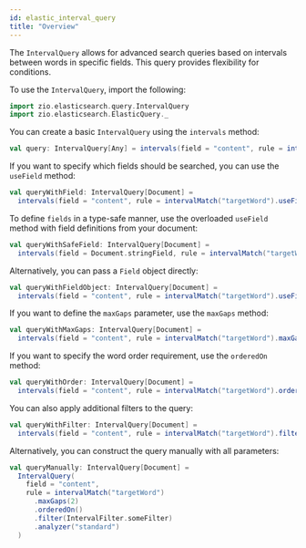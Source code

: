 ```yaml
---
id: elastic_interval_query
title: "Overview"
---
```


The `IntervalQuery` allows for advanced search queries based on intervals between words in specific fields.
This query provides flexibility for conditions.

To use the `IntervalQuery`, import the following:

```scala
import zio.elasticsearch.query.IntervalQuery
import zio.elasticsearch.ElasticQuery._
```

You can create a basic `IntervalQuery` using the `intervals` method:

```scala
val query: IntervalQuery[Any] = intervals(field = "content", rule = intervalMatch("targetWord"))
```

If you want to specify which fields should be searched, you can use the `useField` method:

```scala
val queryWithField: IntervalQuery[Document] =
  intervals(field = "content", rule = intervalMatch("targetWord").useField(Document.stringField))
```

To define `fields` in a type-safe manner, use the overloaded `useField` method with field definitions from your document:

```scala
val queryWithSafeField: IntervalQuery[Document] =
  intervals(field = Document.stringField, rule = intervalMatch("targetWord"))
```

Alternatively, you can pass a `Field` object directly:

```scala
val queryWithFieldObject: IntervalQuery[Document] =
  intervals(field = "content", rule = intervalMatch("targetWord").useField(Document.stringField))
```

If you want to define the `maxGaps` parameter, use the `maxGaps` method:

```scala
val queryWithMaxGaps: IntervalQuery[Document] =
  intervals(field = "content", rule = intervalMatch("targetWord").maxGaps(2))
```

If you want to specify the word order requirement, use the `orderedOn` method:

```scala
val queryWithOrder: IntervalQuery[Document] =
  intervals(field = "content", rule = intervalMatch("targetWord").orderedOn())
```

You can also apply additional filters to the query:

```scala
val queryWithFilter: IntervalQuery[Document] =
  intervals(field = "content", rule = intervalMatch("targetWord").filter(IntervalFilter.someFilter))
```

Alternatively, you can construct the query manually with all parameters:

```scala
val queryManually: IntervalQuery[Document] =
  IntervalQuery(
    field = "content",
    rule = intervalMatch("targetWord")
      .maxGaps(2)
      .orderedOn()
      .filter(IntervalFilter.someFilter)
      .analyzer("standard")
  )
```

